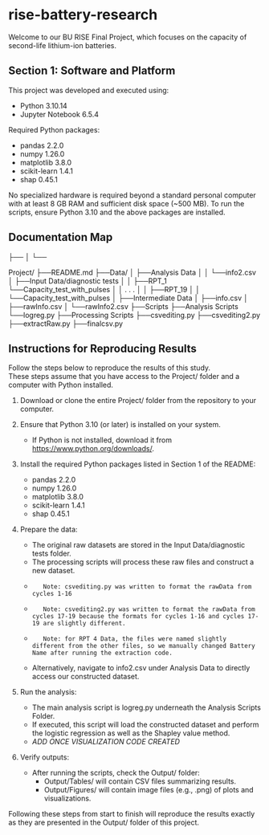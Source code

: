 # rise-battery-research

Welcome to our BU RISE Final Project, which focuses on the capacity of second-life lithium-ion batteries. 

## Section 1: Software and Platform

This project was developed and executed using:
- Python 3.10.14
- Jupyter Notebook 6.5.4

Required Python packages:
- pandas 2.2.0
- numpy 1.26.0
- matplotlib 3.8.0
- scikit-learn 1.4.1
- shap 0.45.1

No specialized hardware is required beyond a standard personal computer with at least 8 GB RAM and sufficient disk space (~500 MB). To run the scripts, ensure Python 3.10 and the above packages are installed. 

## Documentation Map

├──
│
└──

Project/
├──README.md
├──Data/
│   ├──Analysis Data
│   │   └──info2.csv 
│   ├──Input Data/diagnostic tests
│   │   ├──RPT_1
             └──Capacity_test_with_pulses
│   │   .
        .
        .
│   │   ├──RPT_19
│   │        └──Capacity_test_with_pulses 
│   ├──Intermediate Data
│       ├──info.csv
│       ├──rawInfo.csv
│       └──rawInfo2.csv
├──Scripts
    ├──Analysis Scripts
        └──logreg.py
    ├──Processing Scripts
        ├──csvediting.py
        ├──csvediting2.py
        ├──extractRaw.py
        ├──finalcsv.py


## Instructions for Reproducing Results

Follow the steps below to reproduce the results of this study.  
These steps assume that you have access to the Project/ folder and a computer with Python installed.

1. Download or clone the entire Project/ folder from the repository to your computer.

2. Ensure that Python 3.10 (or later) is installed on your system.
   - If Python is not installed, download it from https://www.python.org/downloads/.

3. Install the required Python packages listed in Section 1 of the README:
    - pandas 2.2.0
    - numpy 1.26.0
    - matplotlib 3.8.0
    - scikit-learn 1.4.1
    - shap 0.45.1


4. Prepare the data:
   - The original raw datasets are stored in the Input Data/diagnostic tests folder.
   -    The processing scripts will process these raw files and construct a new dataset.
   -        Note: csvediting.py was written to format the rawData from cycles 1-16
   -        Note: csvediting2.py was written to format the rawData from cycles 17-19 because the formats for cycles 1-16 and cycles 17-19 are slightly different. 
   -        Note: for RPT 4 Data, the files were named slightly different from the other files, so we manually changed Battery Name after running the extraction code. 

   - Alternatively, navigate to info2.csv under Analysis Data to directly access our constructed dataset. 
       

5. Run the analysis:
   - The main analysis script is logreg.py underneath the Analysis Scripts Folder. 
   - If executed, this script will load the constructed dataset and perform the logistic regression as well as the Shapley value method.
   - *ADD ONCE VISUALIZATION CODE CREATED*

6. Verify outputs:
   - After running the scripts, check the Output/ folder:
       - Output/Tables/ will contain CSV files summarizing results.
       - Output/Figures/ will contain image files (e.g., .png) of plots and visualizations.


Following these steps from start to finish will reproduce the results exactly as they are presented in the Output/ folder of this project.
